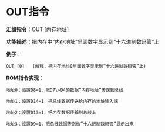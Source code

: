 # OUT指令

**汇编指令**：OUT [内存地址]

**功能描述**：把内存中“内存地址”里面数字显示到“十六进制数码管”上

**例子**：

	OUT [0]   (解释：把内存地址0里面数字显示到“十六进制数码管”上)

**ROM指令实现**：

    地址0：设置D8=1，把D7\~D4的数据“内存地址”传送到总线

    地址1：设置D14=1，把总线数据传送给内存的地址输入端

    地址2：设置D13=1，把内存数据传输到总线上

    地址3：设置D9=1，把总线数据传送给“十六进制数码管”显示出来
